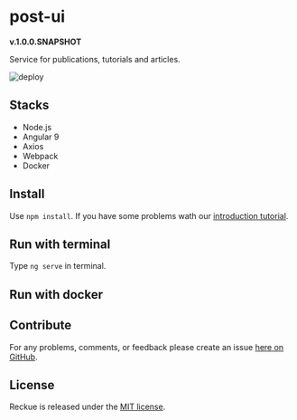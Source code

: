 # post-ui
**v.1.0.0.SNAPSHOT**

Service for publications, tutorials and articles.

![deploy](https://github.com/Reckue/post-ui/workflows/deploy/badge.svg)

## Stacks
- Node.js
- Angular 9
- Axios
- Webpack
- Docker

## Install
Use `npm install`. If you have some problems wath our [introduction tutorial](https://github.com/Reckue/docs/blob/master/introduction/Frontend.md).

## Run with terminal
Type `ng serve` in terminal.

## Run with docker

## Contribute
For any problems, comments, or feedback please create an issue [here on GitHub](https://github.com/Reckue/post-ui/issues).
<br>

## License
Reckue is released under the [MIT license](https://en.wikipedia.org/wiki/MIT_License).
